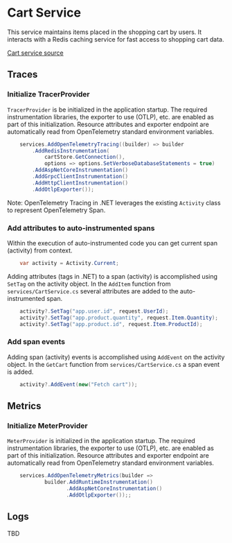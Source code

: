 # Cart Service

This service maintains items placed in the shopping cart by users. It interacts
with a Redis caching service for fast access to shopping cart data.

[Cart service source](../../src/cartservice/)

## Traces

### Initialize TracerProvider

`TracerProvider` is be initialized in the application startup. The required
instrumentation libraries, the exporter to use (OTLP), etc. are enabled as part
of this initialization. Resource attributes and exporter endpoint are
automatically read from OpenTelemetry standard environment variables.

```cs
    services.AddOpenTelemetryTracing((builder) => builder
        .AddRedisInstrumentation(
            cartStore.GetConnection(),
            options => options.SetVerboseDatabaseStatements = true)
        .AddAspNetCoreInstrumentation()
        .AddGrpcClientInstrumentation()
        .AddHttpClientInstrumentation()
        .AddOtlpExporter());
```

Note:
OpenTelemetry Tracing in .NET leverages the existing `Activity` class to
represent OpenTelemetry Span.

### Add attributes to auto-instrumented spans

Within the execution of auto-instrumented code you can get current span
(activity) from context.

```cs
    var activity = Activity.Current;
```

Adding attributes (tags in .NET) to a span (activity) is accomplished using
`SetTag` on the activity object. In the `AddItem` function from
`services/CartService.cs` several attributes are added to the auto-instrumented
span.

```cs
    activity?.SetTag("app.user.id", request.UserId);
    activity?.SetTag("app.product.quantity", request.Item.Quantity);
    activity?.SetTag("app.product.id", request.Item.ProductId);
```

### Add span events

Adding span (activity) events is accomplished using `AddEvent` on the activity
object. In the `GetCart` function from `services/CartService.cs` a span event is
added.

```cs
    activity?.AddEvent(new("Fetch cart"));
```

## Metrics

### Initialize MeterProvider

`MeterProvider` is initialized in the application startup. The required
instrumentation libraries, the exporter to use (OTLP), etc. are enabled as part
of this initialization. Resource attributes and exporter endpoint are
automatically read from OpenTelemetry standard environment variables.

```cs
    services.AddOpenTelemetryMetrics(builder =>
            builder.AddRuntimeInstrumentation()
                   .AddAspNetCoreInstrumentation()
                   .AddOtlpExporter());;
```

## Logs

TBD
